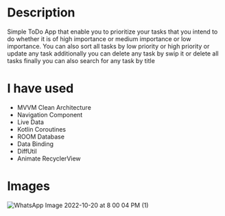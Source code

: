 # Description
Simple ToDo App that enable you to prioritize your tasks that you intend to do whether it is of high importance or medium importance
 or low importance. You can also sort all tasks by low priority or high priority or update any task additionally you can delete any task by swip it or delete all tasks
 finally you can also search for any task by title
 # I have used
* MVVM Clean Architecture
* Navigation Component
* Live Data
* Kotlin Coroutines
* ROOM Database
* Data Binding
* DiffUtil
* Animate RecyclerView
# Images
![WhatsApp Image 2022-10-20 at 8 00 04 PM (1)](https://user-images.githubusercontent.com/84819643/197024818-af53dbf6-b70c-40a6-b8ac-e4a484e68915.jpeg)
